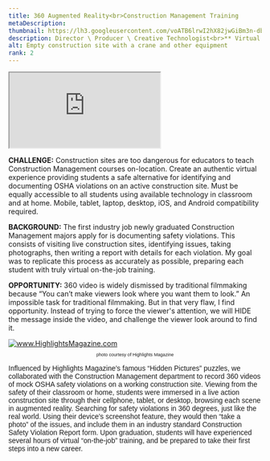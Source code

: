 ```yaml
---
title: 360 Augmented Reality<br>Construction Management Training
metaDescription: 
thumbnail: https://lh3.googleusercontent.com/voATB6lrwI2hX82jwGiBm3n-db1NGPZvAbQ8Og39ALXetIS_baLVg8Sa7vgOCcPZ-tcQO6MiLvRtR0bs3xyCalbmRVn6avjOLSBuNBEM2_WC5HAwq6sYGBDSgrByfqcSo5vDj5cpDQ=w2400
description: Director \ Producer \ Creative Technologist<br>** Virtual Job Training and Simulation **
alt: Empty construction site with a crane and other equipment
rank: 2
---
```



<iframe src="https://momento360.com/e/u/1f47f937e0044f1bb04db34e4df99ecf?utm_campaign=embed&utm_source=other&heading=0&pitch=0&field-of-view=60&size=small" class="youtube-iframe"></iframe>

**CHALLENGE:** Construction sites are too dangerous for educators to teach Construction Management courses on-location. Create an authentic virtual experience providing students a safe alternative for identifying and documenting OSHA violations on an active construction site. Must be equally accessible to all students using available technology in classroom and at home. Mobile, tablet, laptop, desktop, iOS, and Android compatibility required.

**BACKGROUND:** The first industry job newly graduated Construction Management majors apply for is documenting safety violations. This consists of visiting live construction sites, identifying issues, taking photographs, then writing a report with details for each violation. My goal was to replicate this process as accurately as possible, preparing each student with truly virtual on-the-job training.

**OPPORTUNITY:** 360 video is widely dismissed by traditional filmmaking because “You can’t make viewers look where you want them to look.” An impossible task for traditional filmmaking. But in that very flaw, I find opportunity. Instead of trying to force the viewer's attention, we will HIDE the message inside the video, and challenge the viewer look around to find it.

<div class="row">
  <div class="col-md-3">
    <a href="https://www.highlights.com/">
     <img src="https://i.pinimg.com/originals/81/e4/fd/81e4fd7af70ca0fdd4418a16a2fa0717.jpg" alt="www.HighlightsMagazine.com"></img>
    </a>
    <p style="font-family: arial; font-size: .65em; text-align: center">photo courtesy of Highlights Magazine</p>
  </div>
  <div class="col-md-9">
    <p style="font-family:arial">Influenced by Highlights Magazine’s famous “Hidden Pictures” puzzles, we collaborated with the Construction Management department to record 360 videos of mock OSHA safety violations on a working construction site. Viewing from the safety of their classroom or home, students were immersed in a live action construction site through their cellphone, tablet, or desktop, browsing each scene in augmented reality. Searching for safety violations in 360 degrees, just like the real world. Using their device’s screenshot feature, they would then “take a photo” of the issues, and include them in an industry standard Construction Safety Violation Report form. Upon graduation, students will have experienced several hours of virtual “on-the-job” training, and be prepared to take their first steps into a new career.</p>
  </div>
</div>